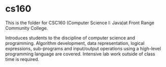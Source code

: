 # cs160

This is the folder for CSC160 (Computer Science I: Java)at Front Range Community College.

Introduces students to the discipline of computer science and programming. Algorithm development, data representation, logical expressions, sub-programs and input/output operations using a high-level programming language are covered. Intensive lab work outside of class time is required.
